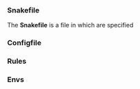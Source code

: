 ### Snakefile
The **Snakefile** is a file in which are specified

### Configfile

### Rules

### Envs